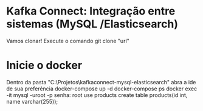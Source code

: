 # Kafka Connect: Integração entre sistemas (MySQL /Elasticsearch)
Vamos clonar!
Execute o comando git clone "url"  
# Inicie o docker
Dentro da pasta "C:\Projetos\kafkaconnect-mysql-elasticsearch" abra a ide de sua preferência
docker-compose up -d
docker-compose ps
docker exec -it 
mysql -uroot -p
senha: root
use products
create table products(id int, name varchar(255));
